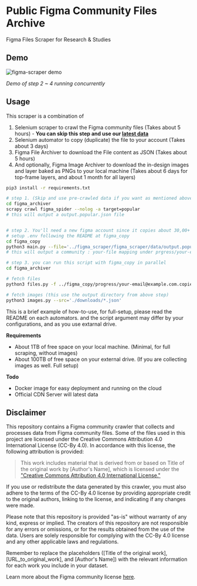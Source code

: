 # Public Figma Community Files Archive

Figma Files Scraper for Research &amp; Studies

## Demo

![figma-scraper demo](./docs/demo.gif)

*Demo of step 2 ~ 4 running concurrently*

## Usage

This scraper is a combination of

1. Selenium scraper to crawl the Figma community files (Takes about 5 hours) - **You can skip this step and use our [latest data](./figma_scraper/figma_scraper/data/)**
2. Selenium automator to copy (duplicate) the file to your account (Takes about 3 days)
3. Figma File Archiver to download the File content as JSON (Takes about 5 hours)
4. And optionally, Figma Image Archiver to download the in-design images and layer baked as PNGs to your local machine (Takes about 6 days for top-frame layers, and about 1 month for all layers)

```bash
pip3 install -r requirements.txt

# step 1. (Skip and use pre-crawled data if you want as mentioned above)
cd figma_archiver
scrapy crawl figma_spider --nolog -a target=popular
# this will output a output.popular.json file


# step 2. You'll need a new figma account since it copies about 30,00+ files to your drafts
# setup .env following the README at figma_copy
cd figma_copy
python3 main.py --file='../figma_scraper/figma_scraper/data/output.popular.json' --batch-size=10000
# this will output a community : your-file mapping under prgress/your-email@example.com.copies.json

# step 3. you can run this script with figma_copy in parallel
cd figma_archiver

# fetch files
python3 files.py -f ../figma_copy/progress/your-email@example.com.copies.json

# fetch images (this use the output directory from above step)
python3 images.py --src='./downloads/*.json'
```

This is a brief example of how-to-use, for full-setup, please read the README on each automators. and the script argument may differ by your configurations, and as you use extarnal drive.

**Requirements**

- About 1TB of free space on your local machine. (Minimal, for full scraping, without images)
- About 100TB of free space on your external drive. (If you are collecting images as well. Full setup)

**Todo**

- Docker image for easy deployment and running on the cloud
- Official CDN Server will latest data

## Disclaimer

This repository contains a Figma community crawler that collects and processes data from Figma community files. Some of the files used in this project are licensed under the Creative Commons Attribution 4.0 International License (CC-By 4.0). In accordance with this license, the following attribution is provided:

> This work includes material that is derived from or based on Title of the original work by [Author's Name], which is licensed under the ["Creative Commons Attribution 4.0 International License."](https://creativecommons.org/licenses/by/4.0/)

If you use or redistribute the data generated by this crawler, you must also adhere to the terms of the CC-By 4.0 license by providing appropriate credit to the original authors, linking to the license, and indicating if any changes were made.

Please note that this repository is provided "as-is" without warranty of any kind, express or implied. The creators of this repository are not responsible for any errors or omissions, or for the results obtained from the use of the data. Users are solely responsible for complying with the CC-By 4.0 license and any other applicable laws and regulations.

Remember to replace the placeholders ([Title of the original work], [URL_to_original_work], and [Author's Name]) with the relevant information for each work you include in your dataset.

Learn more about the Figma community license [here](https://www.figma.com/community/license).
